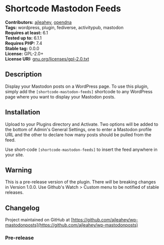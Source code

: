 # Shortcode Mastodon Feeds #

**Contributors:** [ajleahey](http://andrew.legal), [opendna](https://opendna.com)  
**Tags:** wordpress, plugin, fediverse, activitypub, mastodon  
**Requires at least:** 6.1  
**Tested up to:** 6.1.1  
**Requires PHP:** 7.4  
**Stable tag:** 0.0.0  
**License:** GPL-2.0+  
**License URI:** [gnu.org/licenses/gpl-2.0.txt](http://www.gnu.org/licenses/gpl-2.0.txt)  

## Description ##

Display your Mastodon posts on a WordPress page. To use this plugin, simply add the `[shortcode-mastodon-feeds]` shortcode to any WordPress page where you want to display your Mastodon posts.

## Installation ##

Upload to your Plugins directory and Activate. Two options will be added to the bottom of Admin's General Settings, one to enter a Mastodon profile URL and the other to declare how many posts should be pulled from the feed.

Use short-code `[shortcode-mastodon-feeds]` to insert the feed anywhere in your site.

## Warning ##

This is a pre-release version of the plugin. There *will* be breaking changes in Version 1.0.0. Use Github's Watch > Custom menu to be notified of stable releases.

## Changelog ##

Project maintained on GitHub at [https://github.com/ajleahey/wp-mastodonposts](https://github.com/ajleahey/wp-mastodonposts)

### Pre-release ###
